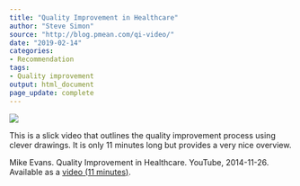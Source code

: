 ```yaml
---
title: "Quality Improvement in Healthcare"
author: "Steve Simon"
source: "http://blog.pmean.com/qi-video/"
date: "2019-02-14"
categories:
- Recommendation
tags:
- Quality improvement
output: html_document
page_update: complete
---
```


![](http://www.pmean.com/new-images/19/qi-video01.png)

<div class="notes">

This is a slick video that outlines the quality improvement process using clever drawings. It is only 11 minutes long but provides a very nice overview.

Mike Evans. Quality Improvement in Healthcare. YouTube, 2014-11-26. Available as a [video (11 minutes)][eva1].

[eva1]: https://www.youtube.com/watch?v=jq52ZjMzqyI

</div>


